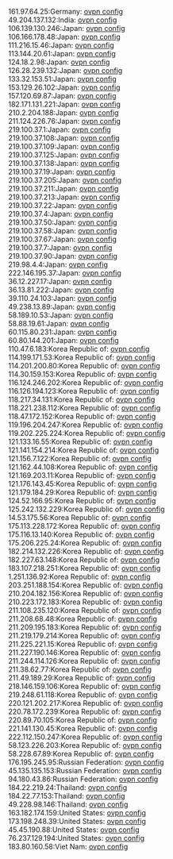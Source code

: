 161.97.64.25:Germany: [ovpn config](vpn/161_97_64_25.ovpn)  
49.204.137.132:India: [ovpn config](vpn/49_204_137_132.ovpn)  
106.139.130.246:Japan: [ovpn config](vpn/106_139_130_246.ovpn)  
106.166.178.48:Japan: [ovpn config](vpn/106_166_178_48.ovpn)  
111.216.15.46:Japan: [ovpn config](vpn/111_216_15_46.ovpn)  
113.144.20.61:Japan: [ovpn config](vpn/113_144_20_61.ovpn)  
124.18.2.98:Japan: [ovpn config](vpn/124_18_2_98.ovpn)  
126.28.239.132:Japan: [ovpn config](vpn/126_28_239_132.ovpn)  
133.32.153.51:Japan: [ovpn config](vpn/133_32_153_51.ovpn)  
153.129.26.102:Japan: [ovpn config](vpn/153_129_26_102.ovpn)  
157.120.69.87:Japan: [ovpn config](vpn/157_120_69_87.ovpn)  
182.171.131.221:Japan: [ovpn config](vpn/182_171_131_221.ovpn)  
210.2.204.188:Japan: [ovpn config](vpn/210_2_204_188.ovpn)  
211.124.226.76:Japan: [ovpn config](vpn/211_124_226_76.ovpn)  
219.100.37.1:Japan: [ovpn config](vpn/219_100_37_1.ovpn)  
219.100.37.108:Japan: [ovpn config](vpn/219_100_37_108.ovpn)  
219.100.37.109:Japan: [ovpn config](vpn/219_100_37_109.ovpn)  
219.100.37.125:Japan: [ovpn config](vpn/219_100_37_125.ovpn)  
219.100.37.138:Japan: [ovpn config](vpn/219_100_37_138.ovpn)  
219.100.37.19:Japan: [ovpn config](vpn/219_100_37_19.ovpn)  
219.100.37.205:Japan: [ovpn config](vpn/219_100_37_205.ovpn)  
219.100.37.211:Japan: [ovpn config](vpn/219_100_37_211.ovpn)  
219.100.37.213:Japan: [ovpn config](vpn/219_100_37_213.ovpn)  
219.100.37.22:Japan: [ovpn config](vpn/219_100_37_22.ovpn)  
219.100.37.4:Japan: [ovpn config](vpn/219_100_37_4.ovpn)  
219.100.37.50:Japan: [ovpn config](vpn/219_100_37_50.ovpn)  
219.100.37.58:Japan: [ovpn config](vpn/219_100_37_58.ovpn)  
219.100.37.67:Japan: [ovpn config](vpn/219_100_37_67.ovpn)  
219.100.37.7:Japan: [ovpn config](vpn/219_100_37_7.ovpn)  
219.100.37.90:Japan: [ovpn config](vpn/219_100_37_90.ovpn)  
219.98.4.4:Japan: [ovpn config](vpn/219_98_4_4.ovpn)  
222.146.195.37:Japan: [ovpn config](vpn/222_146_195_37.ovpn)  
36.12.227.17:Japan: [ovpn config](vpn/36_12_227_17.ovpn)  
36.13.81.222:Japan: [ovpn config](vpn/36_13_81_222.ovpn)  
39.110.24.103:Japan: [ovpn config](vpn/39_110_24_103.ovpn)  
49.238.13.89:Japan: [ovpn config](vpn/49_238_13_89.ovpn)  
58.189.10.53:Japan: [ovpn config](vpn/58_189_10_53.ovpn)  
58.88.19.61:Japan: [ovpn config](vpn/58_88_19_61.ovpn)  
60.115.80.231:Japan: [ovpn config](vpn/60_115_80_231.ovpn)  
60.80.144.201:Japan: [ovpn config](vpn/60_80_144_201.ovpn)  
110.47.6.183:Korea Republic of: [ovpn config](vpn/110_47_6_183.ovpn)  
114.199.171.53:Korea Republic of: [ovpn config](vpn/114_199_171_53.ovpn)  
114.201.200.80:Korea Republic of: [ovpn config](vpn/114_201_200_80.ovpn)  
114.30.159.153:Korea Republic of: [ovpn config](vpn/114_30_159_153.ovpn)  
116.124.246.202:Korea Republic of: [ovpn config](vpn/116_124_246_202.ovpn)  
116.126.194.123:Korea Republic of: [ovpn config](vpn/116_126_194_123.ovpn)  
118.217.34.131:Korea Republic of: [ovpn config](vpn/118_217_34_131.ovpn)  
118.221.238.112:Korea Republic of: [ovpn config](vpn/118_221_238_112.ovpn)  
118.47.172.152:Korea Republic of: [ovpn config](vpn/118_47_172_152.ovpn)  
119.196.204.247:Korea Republic of: [ovpn config](vpn/119_196_204_247.ovpn)  
119.202.225.224:Korea Republic of: [ovpn config](vpn/119_202_225_224.ovpn)  
121.133.16.55:Korea Republic of: [ovpn config](vpn/121_133_16_55.ovpn)  
121.141.154.214:Korea Republic of: [ovpn config](vpn/121_141_154_214.ovpn)  
121.156.7.122:Korea Republic of: [ovpn config](vpn/121_156_7_122.ovpn)  
121.162.44.108:Korea Republic of: [ovpn config](vpn/121_162_44_108.ovpn)  
121.169.203.11:Korea Republic of: [ovpn config](vpn/121_169_203_11.ovpn)  
121.176.143.45:Korea Republic of: [ovpn config](vpn/121_176_143_45.ovpn)  
121.179.184.29:Korea Republic of: [ovpn config](vpn/121_179_184_29.ovpn)  
124.52.166.95:Korea Republic of: [ovpn config](vpn/124_52_166_95.ovpn)  
125.242.132.229:Korea Republic of: [ovpn config](vpn/125_242_132_229.ovpn)  
14.53.175.56:Korea Republic of: [ovpn config](vpn/14_53_175_56.ovpn)  
175.113.228.172:Korea Republic of: [ovpn config](vpn/175_113_228_172.ovpn)  
175.116.13.140:Korea Republic of: [ovpn config](vpn/175_116_13_140.ovpn)  
175.206.225.24:Korea Republic of: [ovpn config](vpn/175_206_225_24.ovpn)  
182.214.132.226:Korea Republic of: [ovpn config](vpn/182_214_132_226.ovpn)  
182.227.63.148:Korea Republic of: [ovpn config](vpn/182_227_63_148.ovpn)  
183.107.218.251:Korea Republic of: [ovpn config](vpn/183_107_218_251.ovpn)  
1.251.136.92:Korea Republic of: [ovpn config](vpn/1_251_136_92.ovpn)  
203.251.188.154:Korea Republic of: [ovpn config](vpn/203_251_188_154.ovpn)  
210.204.182.156:Korea Republic of: [ovpn config](vpn/210_204_182_156.ovpn)  
210.223.172.183:Korea Republic of: [ovpn config](vpn/210_223_172_183.ovpn)  
211.108.235.120:Korea Republic of: [ovpn config](vpn/211_108_235_120.ovpn)  
211.208.68.48:Korea Republic of: [ovpn config](vpn/211_208_68_48.ovpn)  
211.209.195.183:Korea Republic of: [ovpn config](vpn/211_209_195_183.ovpn)  
211.219.179.214:Korea Republic of: [ovpn config](vpn/211_219_179_214.ovpn)  
211.225.221.15:Korea Republic of: [ovpn config](vpn/211_225_221_15.ovpn)  
211.227.190.146:Korea Republic of: [ovpn config](vpn/211_227_190_146.ovpn)  
211.244.114.126:Korea Republic of: [ovpn config](vpn/211_244_114_126.ovpn)  
211.38.62.77:Korea Republic of: [ovpn config](vpn/211_38_62_77.ovpn)  
211.49.189.29:Korea Republic of: [ovpn config](vpn/211_49_189_29.ovpn)  
218.146.159.106:Korea Republic of: [ovpn config](vpn/218_146_159_106.ovpn)  
219.248.61.118:Korea Republic of: [ovpn config](vpn/219_248_61_118.ovpn)  
220.121.202.217:Korea Republic of: [ovpn config](vpn/220_121_202_217.ovpn)  
220.78.172.239:Korea Republic of: [ovpn config](vpn/220_78_172_239.ovpn)  
220.89.70.105:Korea Republic of: [ovpn config](vpn/220_89_70_105.ovpn)  
221.141.130.45:Korea Republic of: [ovpn config](vpn/221_141_130_45.ovpn)  
222.112.150.247:Korea Republic of: [ovpn config](vpn/222_112_150_247.ovpn)  
58.123.226.203:Korea Republic of: [ovpn config](vpn/58_123_226_203.ovpn)  
58.228.67.89:Korea Republic of: [ovpn config](vpn/58_228_67_89.ovpn)  
176.195.245.95:Russian Federation: [ovpn config](vpn/176_195_245_95.ovpn)  
45.135.135.153:Russian Federation: [ovpn config](vpn/45_135_135_153.ovpn)  
94.180.43.86:Russian Federation: [ovpn config](vpn/94_180_43_86.ovpn)  
184.22.219.24:Thailand: [ovpn config](vpn/184_22_219_24.ovpn)  
184.22.77.153:Thailand: [ovpn config](vpn/184_22_77_153.ovpn)  
49.228.98.146:Thailand: [ovpn config](vpn/49_228_98_146.ovpn)  
163.182.174.159:United States: [ovpn config](vpn/163_182_174_159.ovpn)  
173.198.248.39:United States: [ovpn config](vpn/173_198_248_39.ovpn)  
45.45.190.88:United States: [ovpn config](vpn/45_45_190_88.ovpn)  
76.237.129.194:United States: [ovpn config](vpn/76_237_129_194.ovpn)  
183.80.160.58:Viet Nam: [ovpn config](vpn/183_80_160_58.ovpn)  
